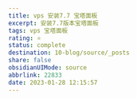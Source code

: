 ```yaml
---
title: vps 安装7.7 宝塔面板
excerpt: 安装7.7版本宝塔面板
tags: vps 宝塔面板
rating: ⭐
status: complete
destination: 10-blog/source/_posts
share: false
obsidianUIMode: source
abbrlink: 22833
date: 2023-01-28 12:15:57
---
```

